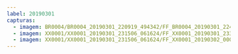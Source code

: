 ```yaml
---
label: 20190301
capturas:
  - imagem: BR0004/BR0004_20190301_220919_494342/FF_BR0004_20190301_224059_631_0043776.fits_maxpixel.jpg
  - imagem: XX0001/XX0001_20190301_231506_061624/FF_XX0001_20190301_233344_099_0019712.fits_maxpixel.jpg
  - imagem: XX0001/XX0001_20190301_231506_061624/FF_XX0001_20190302_000639_490_0059392.fits_maxpixel.jpg
---
```

